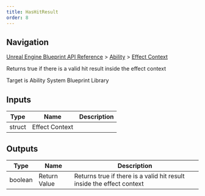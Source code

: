 ```yaml
---
title: HasHitResult
order: 8
---
```

## Navigation

[Unreal Engine Blueprint API Reference](https://dev.epicgames.com/documentation/en-us/unreal-engine/BlueprintAPI) > [Ability](https://dev.epicgames.com/documentation/en-us/unreal-engine/BlueprintAPI/Ability) > [Effect Context](https://dev.epicgames.com/documentation/en-us/unreal-engine/BlueprintAPI/Ability/EffectContext)

Returns true if there is a valid hit result inside the effect context

Target is Ability System Blueprint Library

## Inputs

| Type | Name | Description |
| --- | --- | --- |
| struct | Effect Context |  |

## Outputs

| Type | Name | Description |
| --- | --- | --- |
| boolean | Return Value | Returns true if there is a valid hit result inside the effect context |
